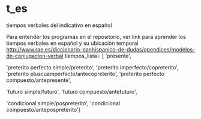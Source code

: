 # t_es
tiempos verbales del indicativo en español

Para entender los programas en el repositorio, ver link para aprender los tiempos verbales en español y su ubicación temporal
http://www.rae.es/diccionario-panhispanico-de-dudas/apendices/modelos-de-conjugacion-verbal
tiempos_lista= [
'presente',

'preterito perfecto simple/preterito',
'preterito imperfecto/copreterito',
'preterito pluscuamperfecto/antecopreterito',
'preterito perfecto compuesto/antepresente',

'futuro simple/futuro',
'futuro compuesto/antefuturo',


'condicional simple/pospreterito',
'condicional compuesto/antepospreterito']

